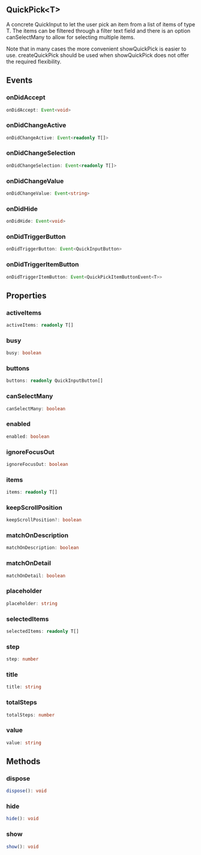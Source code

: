 ## QuickPick&lt;T&gt;

A concrete QuickInput to let the user pick an item from a list of items of type T. The items can be filtered through a filter text field and there is an option canSelectMany to allow for selecting multiple items.

Note that in many cases the more convenient showQuickPick is easier to use. createQuickPick should be used when showQuickPick does not offer the required flexibility.

## Events

### onDidAccept

```typescript
onDidAccept: Event<void>
```

### onDidChangeActive

```typescript
onDidChangeActive: Event<readonly T[]>
```

### onDidChangeSelection

```typescript
onDidChangeSelection: Event<readonly T[]>
```

### onDidChangeValue

```typescript
onDidChangeValue: Event<string>
```

### onDidHide

```typescript
onDidHide: Event<void>
```

### onDidTriggerButton

```typescript
onDidTriggerButton: Event<QuickInputButton>
```

### onDidTriggerItemButton

```typescript
onDidTriggerItemButton: Event<QuickPickItemButtonEvent<T>>
```

## Properties

### activeItems

```typescript
activeItems: readonly T[]
```

### busy

```typescript
busy: boolean
```

### buttons

```typescript
buttons: readonly QuickInputButton[]
```

### canSelectMany

```typescript
canSelectMany: boolean
```

### enabled

```typescript
enabled: boolean
```

### ignoreFocusOut

```typescript
ignoreFocusOut: boolean
```

### items

```typescript
items: readonly T[]
```

### keepScrollPosition

```typescript
keepScrollPosition?: boolean
```

### matchOnDescription

```typescript
matchOnDescription: boolean
```

### matchOnDetail

```typescript
matchOnDetail: boolean
```

### placeholder

```typescript
placeholder: string
```

### selectedItems

```typescript
selectedItems: readonly T[]
```

### step

```typescript
step: number
```

### title

```typescript
title: string
```

### totalSteps

```typescript
totalSteps: number
```

### value

```typescript
value: string
```

## Methods

### dispose

```typescript
dispose(): void
```

### hide

```typescript
hide(): void
```

### show

```typescript
show(): void
```

[QuickPickItemButtonEvent]: QuickPickItemButtonEventT.md
[Event]: EventT.md
[QuickInputButton]: QuickInputButton.md
